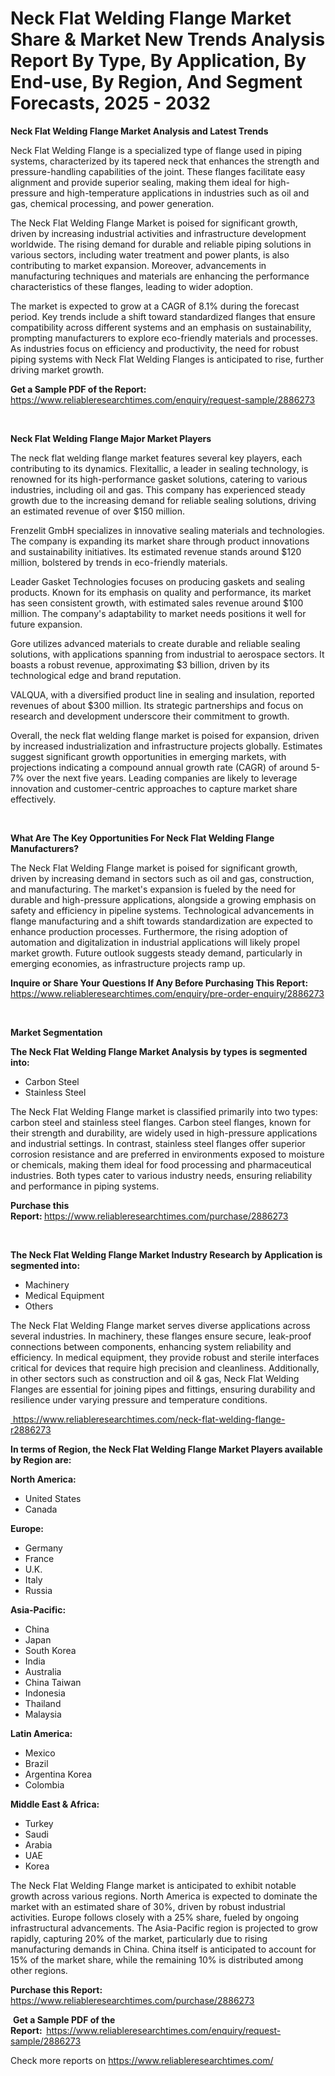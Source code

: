 <p><h1>Neck Flat Welding Flange Market Share & Market New Trends Analysis Report By Type, By Application, By End-use, By Region, And Segment Forecasts, 2025 - 2032</h1></p><p><strong>Neck Flat Welding Flange Market Analysis and Latest Trends</strong></p>
<p><p>Neck Flat Welding Flange is a specialized type of flange used in piping systems, characterized by its tapered neck that enhances the strength and pressure-handling capabilities of the joint. These flanges facilitate easy alignment and provide superior sealing, making them ideal for high-pressure and high-temperature applications in industries such as oil and gas, chemical processing, and power generation.</p><p>The Neck Flat Welding Flange Market is poised for significant growth, driven by increasing industrial activities and infrastructure development worldwide. The rising demand for durable and reliable piping solutions in various sectors, including water treatment and power plants, is also contributing to market expansion. Moreover, advancements in manufacturing techniques and materials are enhancing the performance characteristics of these flanges, leading to wider adoption.</p><p>The market is expected to grow at a CAGR of 8.1% during the forecast period. Key trends include a shift toward standardized flanges that ensure compatibility across different systems and an emphasis on sustainability, prompting manufacturers to explore eco-friendly materials and processes. As industries focus on efficiency and productivity, the need for robust piping systems with Neck Flat Welding Flanges is anticipated to rise, further driving market growth.</p></p>
<p><strong>Get a Sample PDF of the Report:&nbsp;</strong> <a href="https://www.reliableresearchtimes.com/enquiry/request-sample/2886273?utm_campaign=1950&utm_medium=2&utm_source=Github&utm_content=ia&utm_term=13032025&utm_id=neck-flat-welding-flange">https://www.reliableresearchtimes.com/enquiry/request-sample/2886273</a></p>
<p>&nbsp;</p>
<p><strong>Neck Flat Welding Flange Major Market Players</strong></p>
<p><p>The neck flat welding flange market features several key players, each contributing to its dynamics. Flexitallic, a leader in sealing technology, is renowned for its high-performance gasket solutions, catering to various industries, including oil and gas. This company has experienced steady growth due to the increasing demand for reliable sealing solutions, driving an estimated revenue of over $150 million.</p><p>Frenzelit GmbH specializes in innovative sealing materials and technologies. The company is expanding its market share through product innovations and sustainability initiatives. Its estimated revenue stands around $120 million, bolstered by trends in eco-friendly materials.</p><p>Leader Gasket Technologies focuses on producing gaskets and sealing products. Known for its emphasis on quality and performance, its market has seen consistent growth, with estimated sales revenue around $100 million. The company's adaptability to market needs positions it well for future expansion.</p><p>Gore utilizes advanced materials to create durable and reliable sealing solutions, with applications spanning from industrial to aerospace sectors. It boasts a robust revenue, approximating $3 billion, driven by its technological edge and brand reputation.</p><p>VALQUA, with a diversified product line in sealing and insulation, reported revenues of about $300 million. Its strategic partnerships and focus on research and development underscore their commitment to growth.</p><p>Overall, the neck flat welding flange market is poised for expansion, driven by increased industrialization and infrastructure projects globally. Estimates suggest significant growth opportunities in emerging markets, with projections indicating a compound annual growth rate (CAGR) of around 5-7% over the next five years. Leading companies are likely to leverage innovation and customer-centric approaches to capture market share effectively.</p></p>
<p>&nbsp;</p>
<p><strong>What Are The Key Opportunities For Neck Flat Welding Flange Manufacturers?</strong></p>
<p><p>The Neck Flat Welding Flange market is poised for significant growth, driven by increasing demand in sectors such as oil and gas, construction, and manufacturing. The market's expansion is fueled by the need for durable and high-pressure applications, alongside a growing emphasis on safety and efficiency in pipeline systems. Technological advancements in flange manufacturing and a shift towards standardization are expected to enhance production processes. Furthermore, the rising adoption of automation and digitalization in industrial applications will likely propel market growth. Future outlook suggests steady demand, particularly in emerging economies, as infrastructure projects ramp up.</p></p>
<p><strong>Inquire or Share Your Questions If Any Before Purchasing This Report:</strong> <a href="https://www.reliableresearchtimes.com/enquiry/pre-order-enquiry/2886273?utm_campaign=1950&utm_medium=2&utm_source=Github&utm_content=ia&utm_term=13032025&utm_id=neck-flat-welding-flange">https://www.reliableresearchtimes.com/enquiry/pre-order-enquiry/2886273</a></p>
<p>&nbsp;</p>
<p><strong>Market Segmentation</strong></p>
<p><strong>The Neck Flat Welding Flange Market Analysis by types is segmented into:</strong></p>
<p><ul><li>Carbon Steel</li><li>Stainless Steel</li></ul></p>
<p><p>The Neck Flat Welding Flange market is classified primarily into two types: carbon steel and stainless steel flanges. Carbon steel flanges, known for their strength and durability, are widely used in high-pressure applications and industrial settings. In contrast, stainless steel flanges offer superior corrosion resistance and are preferred in environments exposed to moisture or chemicals, making them ideal for food processing and pharmaceutical industries. Both types cater to various industry needs, ensuring reliability and performance in piping systems.</p></p>
<p><strong>Purchase this Report:&nbsp;</strong><a href="https://www.reliableresearchtimes.com/purchase/2886273?utm_campaign=1950&utm_medium=2&utm_source=Github&utm_content=ia&utm_term=13032025&utm_id=neck-flat-welding-flange">https://www.reliableresearchtimes.com/purchase/2886273</a></p>
<p>&nbsp;</p>
<p><strong>The Neck Flat Welding Flange Market Industry Research by Application is segmented into:</strong></p>
<p><ul><li>Machinery</li><li>Medical Equipment</li><li>Others</li></ul></p>
<p><p>The Neck Flat Welding Flange market serves diverse applications across several industries. In machinery, these flanges ensure secure, leak-proof connections between components, enhancing system reliability and efficiency. In medical equipment, they provide robust and sterile interfaces critical for devices that require high precision and cleanliness. Additionally, in other sectors such as construction and oil & gas, Neck Flat Welding Flanges are essential for joining pipes and fittings, ensuring durability and resilience under varying pressure and temperature conditions.</p></p>
<p><a href="https://www.reliableresearchtimes.com/neck-flat-welding-flange-r2886273?utm_campaign=1950&utm_medium=2&utm_source=Github&utm_content=ia&utm_term=13032025&utm_id=neck-flat-welding-flange">&nbsp;https://www.reliableresearchtimes.com/neck-flat-welding-flange-r2886273</a></p>
<p><strong>In terms of Region, the Neck Flat Welding Flange Market Players available by Region are:</strong></p>
<p>
    <p> <strong> North America: </strong>
        <ul>
            <li>United States</li>
            <li>Canada</li>
        </ul>
        </p> 
    <p> <strong> Europe: </strong>
        <ul>
            <li>Germany</li>
            <li>France</li>
            <li>U.K.</li>
            <li>Italy</li>
            <li>Russia</li>
        </ul>
        </p> 
    <p> <strong> Asia-Pacific: </strong>
        <ul>
            <li>China</li>
            <li>Japan</li>
            <li>South Korea</li>
            <li>India</li>
            <li>Australia</li>
            <li>China Taiwan</li>
            <li>Indonesia</li>
            <li>Thailand</li>
            <li>Malaysia</li>
        </ul>
        </p> 
    <p> <strong> Latin America: </strong>
        <ul>
            <li>Mexico</li>
            <li>Brazil</li>
            <li>Argentina Korea</li>
            <li>Colombia</li>
        </ul>
        </p> 
    <p> <strong> Middle East & Africa: </strong>
        <ul>
            <li>Turkey</li>
            <li>Saudi</li>
            <li>Arabia</li>
            <li>UAE</li>
            <li>Korea</li>
        </ul>
    </p>
    </p>
<p><p>The Neck Flat Welding Flange market is anticipated to exhibit notable growth across various regions. North America is expected to dominate the market with an estimated share of 30%, driven by robust industrial activities. Europe follows closely with a 25% share, fueled by ongoing infrastructural advancements. The Asia-Pacific region is projected to grow rapidly, capturing 20% of the market, particularly due to rising manufacturing demands in China. China itself is anticipated to account for 15% of the market share, while the remaining 10% is distributed among other regions.</p></p>
<p><strong>Purchase this Report: </strong><a href="https://www.reliableresearchtimes.com/purchase/2886273?utm_campaign=1950&utm_medium=2&utm_source=Github&utm_content=ia&utm_term=13032025&utm_id=neck-flat-welding-flange">https://www.reliableresearchtimes.com/purchase/2886273</a></p>
<p>&nbsp;<strong>Get a Sample PDF of the Report:&nbsp;&nbsp;</strong><a href="https://www.reliableresearchtimes.com/enquiry/request-sample/2886273?utm_campaign=1950&utm_medium=2&utm_source=Github&utm_content=ia&utm_term=13032025&utm_id=neck-flat-welding-flange">https://www.reliableresearchtimes.com/enquiry/request-sample/2886273</a></p>
<p><strong></strong></p>
<p>Check more reports on <a href="https://www.reliableresearchtimes.com/?utm_campaign=1950&utm_medium=2&utm_source=Github&utm_content=ia&utm_term=13032025&utm_id=neck-flat-welding-flange">https://www.reliableresearchtimes.com/</a></p>